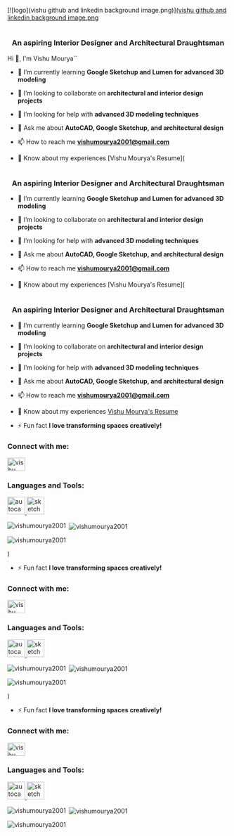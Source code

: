 [![logo](vishu github and linkedin background image.png)][(vishu github and linkedin background image.png](https://github.com/vishu-Architect/vishu-Architect/blob/main/vishu%20github%20and%20linkedin%20background%20image.png)
<h1 align="center"> </h1>
<h3 align="center">An aspiring Interior Designer and Architectural Draughtsman</h3>
                                    Hi 👋, I'm Vishu Mourya``

- 🌱 I’m currently learning **Google Sketchup and Lumen for advanced 3D modeling**

- 👯 I’m looking to collaborate on **architectural and interior design projects**

- 🤝 I’m looking for help with **advanced 3D modeling techniques**

- 💬 Ask me about **AutoCAD, Google Sketchup, and architectural design**

- 📫 How to reach me **vishumourya2001@gmail.com**

- 📄 Know about my experiences [Vishu Mourya's Resume](<h1 align="center"> </h1>
<h3 align="center">An aspiring Interior Designer and Architectural Draughtsman</h3>

- 🌱 I’m currently learning **Google Sketchup and Lumen for advanced 3D modeling**

- 👯 I’m looking to collaborate on **architectural and interior design projects**

- 🤝 I’m looking for help with **advanced 3D modeling techniques**

- 💬 Ask me about **AutoCAD, Google Sketchup, and architectural design**

- 📫 How to reach me **vishumourya2001@gmail.com**

- 📄 Know about my experiences [Vishu Mourya's Resume](<h1 align="center"> </h1>
<h3 align="center">An aspiring Interior Designer and Architectural Draughtsman</h3>

- 🌱 I’m currently learning **Google Sketchup and Lumen for advanced 3D modeling**

- 👯 I’m looking to collaborate on **architectural and interior design projects**

- 🤝 I’m looking for help with **advanced 3D modeling techniques**

- 💬 Ask me about **AutoCAD, Google Sketchup, and architectural design**

- 📫 How to reach me **vishumourya2001@gmail.com**

- 📄 Know about my experiences [Vishu Mourya's Resume](https://www.canva.com/design/DAGEQR6DHfA/-7uzgANLsOya9qKtr3rpOg/view?utm_content=DAGEQR6DHfA&utm_campaign=designshare&utm_medium=link&utm_source=editor)

- ⚡ Fun fact **I love transforming spaces creatively!**

<h3 align="left">Connect with me:</h3>
<p align="left">
<a href="https://www.linkedin.com/in/vishu-mourya-interior-designer/" target="blank"><img align="center" src="https://raw.githubusercontent.com/rahuldkjain/github-profile-readme-generator/master/src/images/icons/Social/linked-in-alt.svg" alt="vishu mourya" height="30" width="40" /></a>
</p>

<h3 align="left">Languages and Tools:</h3>
<p align="left"> 
<a href="https://www.autodesk.com/products/autocad/overview" target="_blank" rel="noreferrer"> <img src="https://www.vectorlogo.zone/logos/autodesk/autodesk-ar21.svg" alt="autocad" width="40" height="40"/> </a> 
<a href="https://www.sketchup.com" target="_blank" rel="noreferrer"> <img src="https://www.vectorlogo.zone/logos/sketchup/sketchup-icon.svg" alt="sketchup" width="40" height="40"/> </a>
</p>

<p><img align="left" src="https://github-readme-stats.vercel.app/api/top-langs?username=vishumourya2001&show_icons=true&locale=en&layout=compact" alt="vishumourya2001" /></p>

<p>&nbsp;<img align="center" src="https://github-readme-stats.vercel.app/api?username=vishumourya2001&show_icons=true&locale=en" alt="vishumourya2001" /></p>

<p><img align="center" src="https://github-readme-streak-stats.herokuapp.com/?user=vishumourya2001&" alt="vishumourya2001" /></p>
)

- ⚡ Fun fact **I love transforming spaces creatively!**

<h3 align="left">Connect with me:</h3>
<p align="left">
<a href="https://www.linkedin.com/in/vishu-mourya-interior-designer/" target="blank"><img align="center" src="https://raw.githubusercontent.com/rahuldkjain/github-profile-readme-generator/master/src/images/icons/Social/linked-in-alt.svg" alt="vishu mourya" height="30" width="40" /></a>
</p>

<h3 align="left">Languages and Tools:</h3>
<p align="left"> 
<a href="https://www.autodesk.com/products/autocad/overview" target="_blank" rel="noreferrer"> <img src="https://www.vectorlogo.zone/logos/autodesk/autodesk-ar21.svg" alt="autocad" width="40" height="40"/> </a> 
<a href="https://www.sketchup.com" target="_blank" rel="noreferrer"> <img src="https://www.vectorlogo.zone/logos/sketchup/sketchup-icon.svg" alt="sketchup" width="40" height="40"/> </a>
</p>

<p><img align="left" src="https://github-readme-stats.vercel.app/api/top-langs?username=vishumourya2001&show_icons=true&locale=en&layout=compact" alt="vishumourya2001" /></p>

<p>&nbsp;<img align="center" src="https://github-readme-stats.vercel.app/api?username=vishumourya2001&show_icons=true&locale=en" alt="vishumourya2001" /></p>

<p><img align="center" src="https://github-readme-streak-stats.herokuapp.com/?user=vishumourya2001&" alt="vishumourya2001" /></p>
)

- ⚡ Fun fact **I love transforming spaces creatively!**

<h3 align="left">Connect with me:</h3>
<p align="left">
<a href="https://www.linkedin.com/in/vishu-mourya-interior-designer/" target="blank"><img align="center" src="https://raw.githubusercontent.com/rahuldkjain/github-profile-readme-generator/master/src/images/icons/Social/linked-in-alt.svg" alt="vishu mourya" height="30" width="40" /></a>
</p>

<h3 align="left">Languages and Tools:</h3>
<p align="left"> 
<a href="https://www.autodesk.com/products/autocad/overview" target="_blank" rel="noreferrer"> <img src="https://www.vectorlogo.zone/logos/autodesk/autodesk-ar21.svg" alt="autocad" width="40" height="40"/> </a> 
<a href="https://www.sketchup.com" target="_blank" rel="noreferrer"> <img src="https://www.vectorlogo.zone/logos/sketchup/sketchup-icon.svg" alt="sketchup" width="40" height="40"/> </a>
</p>

<p><img align="left" src="https://github-readme-stats.vercel.app/api/top-langs?username=vishumourya2001&show_icons=true&locale=en&layout=compact" alt="vishumourya2001" /></p>

<p>&nbsp;<img align="center" src="https://github-readme-stats.vercel.app/api?username=vishumourya2001&show_icons=true&locale=en" alt="vishumourya2001" /></p>

<p><img align="center" src="https://github-readme-streak-stats.herokuapp.com/?user=vishumourya2001&" alt="vishumourya2001" /></p>

